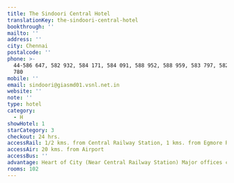 ```yaml
---
title: The Sindoori Central Hotel
translationKey: the-sindoori-central-hotel
bookthrough: ''
mailto: ''
address: ''
city: Chennai
postalcode: ''
phone: >-
  44-586 647, 582 932, 584 171, 584 091, 588 952, 588 959, 583 797, 582 453, 584
  780
mobile: ''
email: sindoori@giasmd01.vsnl.net.in
website: ''
note: ''
type: hotel
category:
  - H
showHotel: 1
starCategory: 3
checkout: 24 hrs.
accessRail: 1/2 kms. from Central Railway Station, 1 kms. from Egmore Railway Station
accessAir: 20 kms. from Airport
accessBus: ''
advantage: Heart of City (Near Central Railway Station) Major offices colosely located.
rooms: 102
---
```

